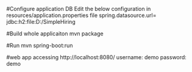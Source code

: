 #Configure application DB
Edit the below configuration in resources/application.properties file
spring.datasource.url= jdbc:h2:file:D:/SimpleHiring

#Build whole applicaiton
mvn package

#Run
mvn spring-boot:run

#web app accessing
http://localhost:8080/
username: demo
password: demo
